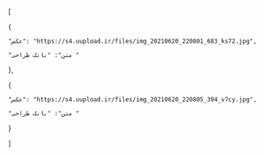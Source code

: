 [

  {

    "عکس": "https://s4.uupload.ir/files/img_20210620_220801_683_ks72.jpg",

    "متن": "بانک طراحی "

  },

  {

    "عکس": "https://s4.uupload.ir/files/img_20210620_220805_394_v7cy.jpg",

    "متن": "بانک طراحی "

  }

]
